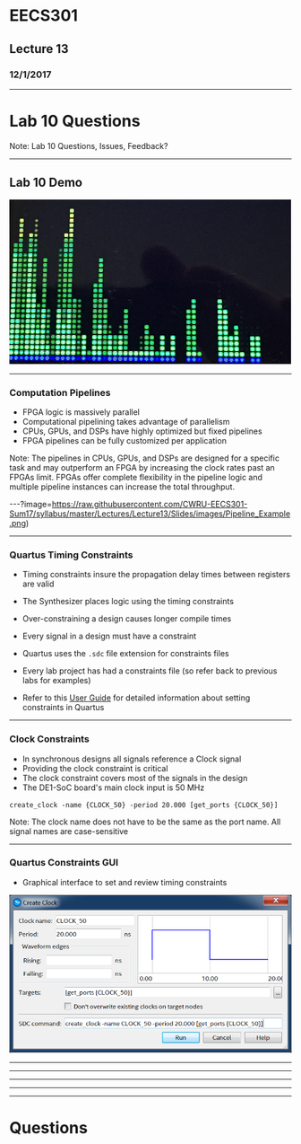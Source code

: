 # EECS301

## Lecture 13

### 12/1/2017

---

# Lab 10 Questions

Note:
Lab 10 Questions, Issues, Feedback?

---

## Lab 10 Demo

![Demo](images/Lab10_Demo.png)

---

### Computation Pipelines

* FPGA logic is massively parallel
* Computational pipelining takes advantage of parallelism
* CPUs, GPUs, and DSPs have highly optimized but fixed pipelines
* FPGA pipelines can be fully customized per application

Note:
The pipelines in CPUs, GPUs, and DSPs are designed for a specific task and may outperform an FPGA by increasing the clock rates past an FPGAs limit.
FPGAs offer complete flexibility in the pipeline logic and multiple pipeline instances can increase the total throughput.

---?image=https://raw.githubusercontent.com/CWRU-EECS301-Sum17/syllabus/master/Lectures/Lecture13/Slides/images/Pipeline_Example.png)

---

### Quartus Timing Constraints

* Timing constraints insure the propagation delay times between registers are valid
* The Synthesizer places logic using the timing constraints
* Over-constraining a design causes longer compile times 
* Every signal in a design must have a constraint

* Quartus uses the `.sdc` file extension for constraints files
* Every lab project has had a constraints file (so refer back to previous labs for examples)
* Refer to this [User Guide](http://www.alterawiki.com/uploads/3/3f/TimeQuest_User_Guide.pdf) for detailed information about setting constraints in Quartus

---

### Clock Constraints

* In synchronous designs all signals reference a Clock signal
* Providing the clock constraint is critical
* The clock constraint covers most of the signals in the design
* The DE1-SoC board's main clock input is 50 MHz

```
create_clock -name {CLOCK_50} -period 20.000 [get_ports {CLOCK_50}]
```

Note:
The clock name does not have to be the same as the port name.
All signal names are case-sensitive

---

### Quartus Constraints GUI

* Graphical interface to set and review timing constraints

![Create Clock GUI](images/Timing_Create_Clock.png)

---


---


---


---


---

# Questions


